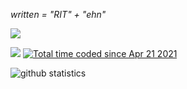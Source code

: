 _written = "RIT" + "ehn"_

<a href="https://hits.seeyoufarm.com"><img src="https://hits.seeyoufarm.com/api/count/incr/badge.svg?url=https%3A%2F%2Fgithub.com%2Freaitten%2Freaitten&count_bg=%231D3A96&title_bg=%23000000&icon=&icon_color=%23E7E7E7&title=hits&edge_flat=false"/></a>

<a href="https://gitlab.com/reaitten">
  <img src="https://img.shields.io/badge/@reaitten-white?style=social&logo=gitlab&theme=dark"/></a>
<a href="https://wakatime.com/@c0764d8b-021d-4d2c-b2d6-33f1c8d3f82a">
  <img src="https://wakatime.com/badge/user/c0764d8b-021d-4d2c-b2d6-33f1c8d3f82a.svg?style=social" alt="Total time coded since Apr 21 2021" /></a>

![github statistics](https://github-readme-stats.vercel.app/api?username=reaitten&show_icons=true&theme=dark&count_private=true)  

<!-- BLOG-POST-LIST:START -->
<!-- BLOG-POST-LIST:END -->
